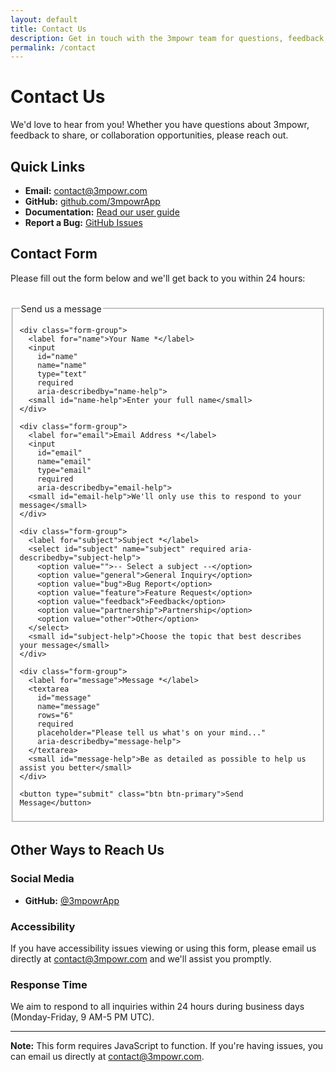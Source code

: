 ```yaml
---
layout: default
title: Contact Us
description: Get in touch with the 3mpowr team for questions, feedback, or collaboration opportunities.
permalink: /contact
---
```


# Contact Us

We'd love to hear from you! Whether you have questions about 3mpowr, feedback to share, or collaboration opportunities, please reach out.

## Quick Links

- **Email:** [contact@3mpowr.com](mailto:contact@3mpowr.com)
- **GitHub:** [github.com/3mpowrApp](https://github.com/3mpowrApp)
- **Documentation:** [Read our user guide](/user-guide)
- **Report a Bug:** [GitHub Issues](https://github.com/3mpowrApp/3mpwrapp.github.io/issues)

## Contact Form

Please fill out the form below and we'll get back to you within 24 hours:

<form action="https://formspree.io/f/YOUR_FORM_ID" method="POST" class="contact-form">
  <fieldset>
    <legend>Send us a message</legend>
    
    <div class="form-group">
      <label for="name">Your Name *</label>
      <input 
        id="name" 
        name="name" 
        type="text" 
        required
        aria-describedby="name-help">
      <small id="name-help">Enter your full name</small>
    </div>

    <div class="form-group">
      <label for="email">Email Address *</label>
      <input 
        id="email" 
        name="email" 
        type="email" 
        required
        aria-describedby="email-help">
      <small id="email-help">We'll only use this to respond to your message</small>
    </div>

    <div class="form-group">
      <label for="subject">Subject *</label>
      <select id="subject" name="subject" required aria-describedby="subject-help">
        <option value="">-- Select a subject --</option>
        <option value="general">General Inquiry</option>
        <option value="bug">Bug Report</option>
        <option value="feature">Feature Request</option>
        <option value="feedback">Feedback</option>
        <option value="partnership">Partnership</option>
        <option value="other">Other</option>
      </select>
      <small id="subject-help">Choose the topic that best describes your message</small>
    </div>

    <div class="form-group">
      <label for="message">Message *</label>
      <textarea 
        id="message" 
        name="message" 
        rows="6" 
        required
        placeholder="Please tell us what's on your mind..."
        aria-describedby="message-help">
      </textarea>
      <small id="message-help">Be as detailed as possible to help us assist you better</small>
    </div>

    <button type="submit" class="btn btn-primary">Send Message</button>
  </fieldset>
</form>

<style>
  .contact-form {
    max-width: 600px;
    margin: 2rem 0;
  }

  .form-group {
    margin-bottom: 1.5rem;
    display: flex;
    flex-direction: column;
  }

  .form-group label {
    margin-bottom: 0.5rem;
    font-weight: 600;
    color: var(--text-primary, #333);
  }

  .form-group input,
  .form-group select,
  .form-group textarea {
    padding: 0.75rem;
    border: 1px solid var(--border-color, #ddd);
    border-radius: 4px;
    font-family: inherit;
    font-size: 1rem;
    line-height: 1.5;
    min-height: 44px;  /* Mobile-friendly touch target */
  }

  .form-group input:focus,
  .form-group select:focus,
  .form-group textarea:focus {
    outline: 3px solid #0066CC;
    outline-offset: 2px;
    border-color: #0066CC;
    background-color: var(--input-bg-focus, #f0f7ff);
  }

  .form-group textarea {
    min-height: 150px;
    resize: vertical;
  }

  .form-group small {
    margin-top: 0.25rem;
    font-size: 0.875rem;
    color: var(--text-secondary, #666);
  }

  .btn {
    padding: 0.875rem 2rem;
    font-size: 1rem;
    font-weight: 600;
    border: none;
    border-radius: 4px;
    cursor: pointer;
    min-height: 44px;  /* Mobile-friendly touch target */
    transition: all 0.2s ease;
  }

  .btn-primary {
    background-color: #0066CC;
    color: white;
  }

  .btn-primary:hover {
    background-color: #0052a3;
    transform: translateY(-2px);
    box-shadow: 0 4px 12px rgba(0, 102, 204, 0.3);
  }

  .btn-primary:focus {
    outline: 3px solid #0066CC;
    outline-offset: 2px;
  }

  .btn-primary:active {
    transform: translateY(0);
  }

  @media (prefers-color-scheme: dark) {
    .form-group input,
    .form-group select,
    .form-group textarea {
      background-color: var(--input-bg-dark, #2d2d2d);
      color: var(--text-dark, #e0e0e0);
      border-color: var(--border-dark, #444);
    }

    .form-group input:focus,
    .form-group select:focus,
    .form-group textarea:focus {
      background-color: var(--input-bg-focus-dark, #1a2a3a);
      border-color: #4DB8FF;
      outline-color: #4DB8FF;
    }

    .form-group small {
      color: var(--text-secondary-dark, #aaa);
    }
  }

  @media (prefers-reduced-motion: reduce) {
    .btn,
    .form-group input,
    .form-group select,
    .form-group textarea {
      transition: none;
    }
  }

  @media (max-width: 600px) {
    .contact-form {
      margin: 1rem 0;
    }

    .form-group {
      margin-bottom: 1rem;
    }

    .btn {
      width: 100%;
    }
  }
</style>

## Other Ways to Reach Us

### Social Media
- **GitHub:** [@3mpowrApp](https://github.com/3mpowrApp)

### Accessibility
If you have accessibility issues viewing or using this form, please email us directly at [contact@3mpowr.com](mailto:contact@3mpowr.com) and we'll assist you promptly.

### Response Time
We aim to respond to all inquiries within 24 hours during business days (Monday-Friday, 9 AM-5 PM UTC).

---

**Note:** This form requires JavaScript to function. If you're having issues, you can email us directly at [contact@3mpowr.com](mailto:contact@3mpowr.com).
